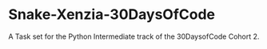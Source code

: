 # Snake-Xenzia-30DaysOfCode
A Task set for the Python Intermediate track of the 30DaysofCode Cohort 2.
